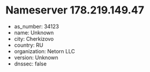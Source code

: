 # Nameserver 178.219.149.47

* as_number: 34123
* name: Unknown
* city: Cherkizovo
* country: RU
* organization: Netorn LLC
* version: Unknown
* dnssec: false
